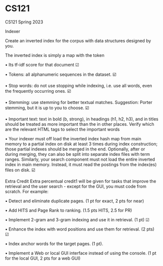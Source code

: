 # CS121
CS121 Spring 2023

Indexer

Create an inverted index for the corpus with data structures designed by you.

The inverted index is simply a map with the token

• Its tf-idf score for that document ☑

• Tokens: all alphanumeric sequences in the dataset. ☑️

• Stop words: do not use stopping while indexing, i.e. use all words, even
the frequently occurring ones. ☑️

• Stemming: use stemming for better textual matches. Suggestion: Porter
stemming, but it is up to you to choose. ☑️

• Important text: text in bold (b, strong), in headings (h1, h2, h3), and
in titles should be treated as more important than the in other places.
Verify which are the relevant HTML tags to select the important words


• Your indexer must off load the inverted index hash map from main memory to a 
partial index on disk at least 3 times during index construction; those partial indexes should be merged in the end.
Optionally, after or during merging, they can also be split into separate index
files with term ranges. Similarly, your search component must not load the
entire inverted index in main memory. Instead, it must read the postings from
the index(es) files on disk. ☑️



Extra Credit
Extra percentual credit1 will be given for tasks that improve the retrieval and
the user search - except for the GUI, you must code from scratch. For example:

• Detect and eliminate duplicate pages. (1 pt for exact, 2 pts for near)

• Add HITS and Page Rank to ranking. (1.5 pts HITS, 2.5 for PR)

• Implement 2-gram and 3-gram indexing and use it in retrieval. (1 pt) ☑

• Enhance the index with word positions and use them for retrieval. (2 pts) ☑

• Index anchor words for the target pages. (1 pt).

• Implement a Web or local GUI interface instead of using the console.
(1 pt for the local GUI, 2 pts for a web GUI)
